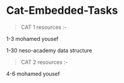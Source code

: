 # Cat-Embedded-Tasks

> CAT 1 resources :-
> 
1-3 mohamed yousef
> 
1-30 neso-academy data structure

> CAT 2 resources :-
>
4-6 mohamed yousef
>
